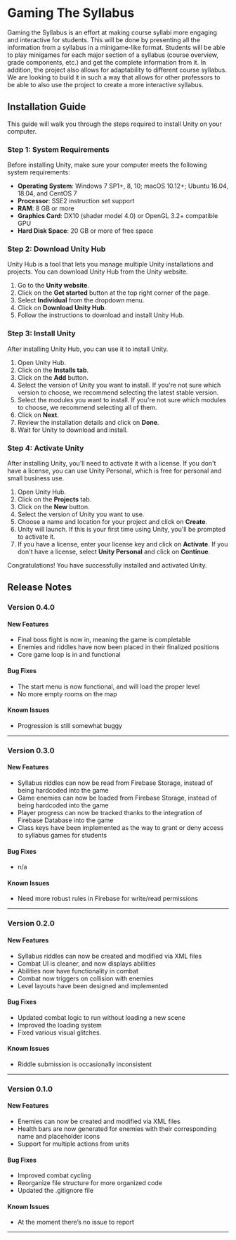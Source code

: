 # Gaming The Syllabus
Gaming the Syllabus is an effort at making course syllabi more engaging and interactive for students. This will be done by presenting all the information from a syllabus in a minigame-like format. Students will be able to play minigames for each major section of a syllabus (course overview, grade components, etc.) and get the complete information from it. In addition, the project also allows for adaptability to different course syllabus. We are looking to build it in such a way that allows for other professors to be able to also use the project to create a more interactive syllabus.

## Installation Guide
This guide will walk you through the steps required to install Unity on your computer.

### Step 1: System Requirements
Before installing Unity, make sure your computer meets the following system requirements:

* **Operating System**: Windows 7 SP1+, 8, 10; macOS 10.12+; Ubuntu 16.04, 18.04, and CentOS 7
* **Processor**: SSE2 instruction set support
* **RAM**: 8 GB or more
* **Graphics Card**: DX10 (shader model 4.0) or OpenGL 3.2+ compatible GPU
* **Hard Disk Space**: 20 GB or more of free space

### Step 2: Download Unity Hub
Unity Hub is a tool that lets you manage multiple Unity installations and projects. You can download Unity Hub from the Unity website.

1. Go to the **Unity website**.
2. Click on the **Get started** button at the top right corner of the page.
3. Select **Individual** from the dropdown menu.
4. Click on **Download Unity Hub**.
5. Follow the instructions to download and install Unity Hub.

### Step 3: Install Unity
After installing Unity Hub, you can use it to install Unity.

1. Open Unity Hub.
2. Click on the **Installs tab**.
3. Click on the **Add** button.
4. Select the version of Unity you want to install. If you're not sure which version to choose, we recommend selecting the latest stable version.
5. Select the modules you want to install. If you're not sure which modules to choose, we recommend selecting all of them.
6. Click on **Next**.
7. Review the installation details and click on **Done**.
8. Wait for Unity to download and install.

### Step 4: Activate Unity
After installing Unity, you'll need to activate it with a license. If you don't have a license, you can use Unity Personal, which is free for personal and small business use.

1. Open Unity Hub.
2. Click on the **Projects** tab.
3. Click on the **New** button.
4. Select the version of Unity you want to use.
5. Choose a name and location for your project and click on **Create**.
6. Unity will launch. If this is your first time using Unity, you'll be prompted to activate it.
7. If you have a license, enter your license key and click on **Activate**. If you don't have a license, select **Unity Personal** and click on **Continue**.


Congratulations! You have successfully installed and activated Unity.

## Release Notes

### Version 0.4.0

#### New Features
* Final boss fight is now in, meaning the game is completable
* Enemies and riddles have now been placed in their finalized positions
* Core game loop is in and functional

#### Bug Fixes
* The start menu is now functional, and will load the proper level
* No more empty rooms on the map

#### Known Issues
* Progression is still somewhat buggy
---

### Version 0.3.0

#### New Features
* Syllabus riddles can now be read from Firebase Storage, instead of being hardcoded into the game
* Game enemies can now be loaded from Firebase Storage, instead of being hardcoded into the game
* Player progress can now be tracked thanks to the integration of Firebase Database into the game
* Class keys have been implemented as the way to grant or deny access to syllabus games for students

#### Bug Fixes
* n/a

#### Known Issues
* Need more robust rules in Firebase for write/read permissions 
---

### Version 0.2.0
#### New Features
* Syllabus riddles can now be created and modified via XML files
* Combat UI is cleaner, and now displays abilities
* Abilities now have functionality in combat
* Combat now triggers on collision with enemies
* Level layouts have been designed and implemented

#### Bug Fixes
* Updated combat logic to run without loading a new scene
* Improved the loading system
* Fixed various visual glitches.

#### Known Issues
* Riddle submission is occasionally inconsistent
---

### Version 0.1.0
#### New Features
* Enemies can now be created and modified via XML files 
* Health bars are now generated for enemies with their corresponding name and placeholder icons
* Support for multiple actions from units

#### Bug Fixes
* Improved combat cycling 
* Reorganize file structure for more organized code
* Updated the .gitignore file  

#### Known Issues
* At the moment there’s no issue to report
---




